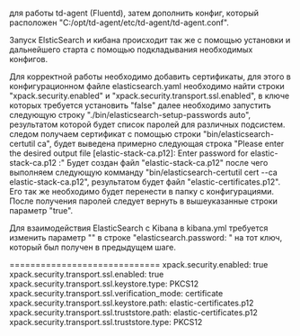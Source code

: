 для работы td-agent (Fluentd), затем дополнить конфиг, который расположен "C:/opt/td-agent/etc/td-agent/td-agent.conf".


Запуск ElsticSearch и кибана происходит так же с помощью установки и дальнейшего старта с помощью подкладывания необходимых конфигов.

Для корректной работы необходимо добавить сертификаты, для этого в конфигурационном файле elasticsearch.yaml необходимо найти строки "xpack.security.enabled" и "xpack.security.transport.ssl.enabled", в ключе которых требуется установить "false"
далее необходимо запустить следующую строку "./bin/elasticsearch-setup-passwords auto", результатом которой будет список паролей для различных подсистем. 
следом получаем сертификат с помощью строки "bin/elasticsearch-certutil ca", будет выведена примерно следующая строка "Please enter the desired output file [elastic-stack-ca.p12]: Enter password for elastic-stack-ca.p12 :" Будет создан файл "elastic-stack-ca.p12" после чего выполняем следующую комманду "bin/elasticsearch-certutil cert --ca elastic-stack-ca.p12", результатом будет файл "elastic-certificates.p12". Его так же необходимо будет перенести в папку с конфигурациями.
После получения паролей следует вернуть в вышеуказанные строки параметр "true". 

Для взаимодействия ElasticSearch с Kibana в kibana.yml требуется изменить параметр "<kibana password>" в строке "elasticsearch.password: <kibana password>" на тот ключ, который был получен в предыдущем шаге.









=============================
xpack.security.enabled: true
xpack.security.transport.ssl.enabled: true
xpack.security.transport.ssl.keystore.type: PKCS12
xpack.security.transport.ssl.verification_mode: certificate
xpack.security.transport.ssl.keystore.path: elastic-certificates.p12
xpack.security.transport.ssl.truststore.path: elastic-certificates.p12
xpack.security.transport.ssl.truststore.type: PKCS12